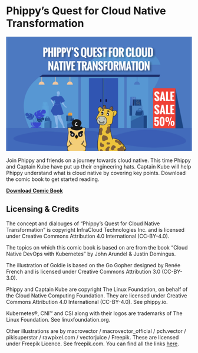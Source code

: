 # Phippy’s Quest for Cloud Native Transformation

![Cover page of the comic](./cover.PNG)

Join Phippy and friends on a journey towards cloud native. This time
Phippy and Captain Kube have put up their engineering hats. Captain
Kube will help Phippy understand what is cloud native by covering key
points. Download the comic book to get started reading.

[**Download Comic Book**](https://github.com/infracloudio/phippy-cloud-native-transformation/blob/main/Phippys-quest-for-cloudnative-transformation-comic.pdf)


## Licensing & Credits
The concept and dialouges of “Phippy’s Quest for Cloud Native
Transformation” is copyright InfraCloud Technologies Inc. and is
licensed under Creative Commons Attribution 4.0 International
(CC-BY-4.0).

The topics on which this comic book is based on are from the book
“Cloud Native DevOps with Kubernetes” by John Arundel & Justin
Domingus.

The illustration of Goldie is based on the Go Gopher designed by Renée
French and is licensed under Creative Commons Attribution 3.0
(CC-BY-3.0).

Phippy and Captain Kube are copyright The Linux Foundation, on behalf
of the Cloud Native Computing Foundation. They are licensed under
Creative Commons Attribution 4.0 International (CC-BY-4.0). See
phippy.io.

Kubernetes®, CNI™ and CSI along with their logos are trademarks of The
Linux Foundation. See linuxfoundation.org.

Other illustrations are by macrovector / macrovector_official /
pch.vector / pikisuperstar / rawpixel.com / vectorjuice /
Freepik. These are licensed under Freepik Licence. See
freepik.com. You can find all the links
[here](./LICENSE.md#links-to-freepik-resources).

